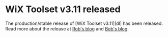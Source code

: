 # WiX Toolset v3.11 released

The production/stable release of [WiX Toolset v3.11][dl] has been released.
Read more about the release at [Rob's blog][rob] and [Bob's blog][bob].

[rob]: http://robmensching.com/blog/posts/2017/5/5/wix-toolset-v3.11-released/
[bob]: http://www.joyofsetup.com/2017/05/05/wix-v3-11-released/
